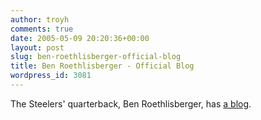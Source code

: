 ```yaml
---
author: troyh
comments: true
date: 2005-05-09 20:20:36+00:00
layout: post
slug: ben-roethlisberger-official-blog
title: Ben Roethlisberger - Official Blog
wordpress_id: 3081
---
```


The Steelers' quarterback, Ben Roethlisberger, has [a blog](http://benroethlisberger.typepad.com/roethlisberger/).
